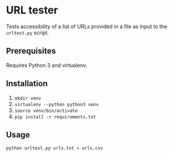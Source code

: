 # URL tester

Tests accessibility of a list of URLs provided in a file as input to the `urltest.py` script.

## Prerequisites

Requires Python 3 and virtualenv.

## Installation

1. `mkdir venv`
1. `virtualenv --python python3 venv`
1. `source venv/bin/activate`
1. `pip install -r requirements.txt`

## Usage

```
python urltest.py urls.txt > urls.csv
```
